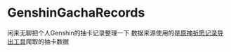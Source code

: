 # GenshinGachaRecords

闲来无聊把个人Genshin的抽卡记录整理一下
数据来源使用的是[原神祈愿记录导出工具](https://github.com/biuuu/genshin-wish-export)爬取的抽卡数据